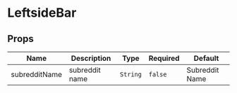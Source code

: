 # LeftsideBar

## Props

<!-- @vuese:LeftsideBar:props:start -->
|Name|Description|Type|Required|Default|
|---|---|---|---|---|
|subredditName|subreddit name|`String`|`false`|Subreddit Name|

<!-- @vuese:LeftsideBar:props:end -->


